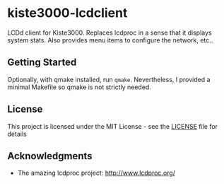 # kiste3000-lcdclient

LCDd client for Kiste3000.
Replaces lcdproc in a sense that it displays system stats.
Also provides menu items to configure the network, etc..

## Getting Started

Optionally, with qmake installed, run `qmake`. Nevertheless, I provided
a minimal Makefile so qmake is not strictly needed.

## License

This project is licensed under the MIT License - see the [LICENSE](LICENSE) file for details

## Acknowledgments

* The amazing lcdproc project: http://www.lcdproc.org/
